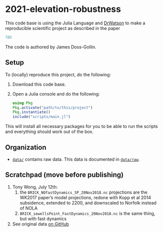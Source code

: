 # 2021-elevation-robustness

This code base is using the Julia Language and [DrWatson](https://juliadynamics.github.io/DrWatson.jl/stable/) to make a reproducible scientific project as described in the paper

```bibtex
TBD
```

The code is authored by James Doss-Gollin.

## Setup

To (locally) reproduce this project, do the following:

1. Download this code base.
1. Open a Julia console and do the following:

   ```julia
   using Pkg
   Pkg.activate("path/to/this/project")
   Pkg.instantiate()
   include("scripts/main.jl")
   ```

This will install all necessary packages for you to be able to run the scripts and everything should work out of the box.

## Organization

* [`data/`](data/) contains raw data. This data is documented in [`data/raw`](data/raw/).

## Scratchpad (move before publishing)

1. Tony Wong, July 12th:
   1. the `BRICK_NOfastDynamics_SP_20Nov2018.nc` projections are the WK2017 paper’s model projections, redone with Kopp et al 2014 subsidence, extended to 2200, and downscaled to Norfolk instead of NOLA
   1. `BRICK_sewellsPoint_FastDynamics_20Nov2018.nc` is the same thing, but with fast dynamics
1. See original data [on GitHub](https://github.com/scrim-network/local-coastal-flood-risk/tree/master/Data)
